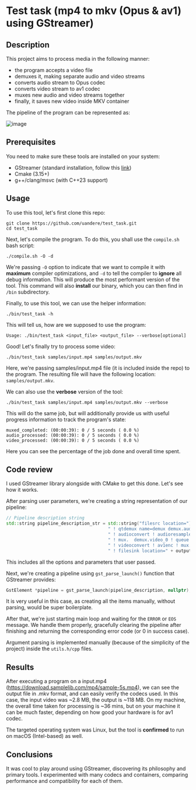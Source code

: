 # Test task (mp4 to mkv (Opus & av1) using GStreamer)

## Description

This project aims to process media in the following manner:

- the program accepts a video file 
- demuxes it, making separate audio and video streams
- converts audio stream to Opus codec
- converts video stream to av1 codec
- muxes new audio and video streams together
- finally, it saves new video inside MKV container

The pipeline of the program can be represented as:

![image](https://github.com/uandere/test_task/assets/136515158/c76dcd2b-2bd3-4b48-93ce-0f039c7b43d6)

## Prerequisites

You need to make sure these tools are installed on your system:

- GStreamer (standard installation, follow this [link](https://gstreamer.freedesktop.org/documentation/installing/on-linux.html?gi-language=c))
- Cmake (3.15+)
- g++/clang/msvc (with C++23 support)

## Usage

To use this tool, let's first clone this repo:

```shell
git clone https://github.com/uandere/test_task.git
cd test_task
```

Next, let's compile the program. To do this, you shall use the `compile.sh` bash script:

```shell
./compile.sh -O -d
```

We're passing `-O` option to indicate that we want to compile it with **maximum** compiler optimizations,
and `-d` to tell the compiler to **ignore** all debug information. This will produce the most performant version
of the tool. This command will also **install** our binary, which you can then find in `/bin` subdirectory.

Finally, to use this tool, we can use the helper information:

```shell
./bin/test_task -h
```

This will tell us, how are we supposed to use the program:

`Usage: ./bin/test_task <input_file> <output_file> --verbose[optional]
`

Good! Let's finally try to process some video:

```shell
./bin/test_task samples/input.mp4 samples/output.mkv
```

Here, we're passing samples/input.mp4 file (it is included inside the repo) to 
the program. The resulting file will have the following location: `samples/output.mkv`.

We can also use the **verbose** version of the tool:

```shell
./bin/test_task samples/input.mp4 samples/output.mkv --verbose
```

This will do the same job, but will additionally provide us with useful
progress information to track the program's state:

```
muxed_completed: (00:00:39): 0 / 5 seconds ( 0.0 %)
audio_processed: (00:00:39): 0 / 5 seconds ( 0.0 %)
video_processed: (00:00:39): 0 / 5 seconds ( 0.0 %)
```

Here you can see the percentage of the job done and overall time spent.

## Code review

I used GStreamer library alongside with CMake to get this done. Let's see how it works.

After parsing user parameters, we're creating a string representation of our pipeline:

```c++
// Pipeline description string
std::string pipeline_description_str = std::string("filesrc location=") + inputFile +
                                       " ! qtdemux name=demux demux.audio_0 ! queue ! decodebin " + audio_progress +
                                       " ! audioconvert ! audioresample ! opusenc "
                                       " ! mux.  demux.video_0 ! queue ! decodebin " + video_progress +
                                       " ! videoconvert ! av1enc ! mux. matroskamux name=mux " + mux_progress +
                                       " ! filesink location=" + outputFile;
```

This includes all the options and parameters that user passed.

Next, we're creating a pipeline using `gst_parse_launch()` function that GStreamer
provides:

```c++
GstElement *pipeline = gst_parse_launch(pipeline_description, nullptr);
```

It is very useful in this case, as creating all the items manually, without
parsing, would be super boilerplate.

After that, we're just starting main loop and waiting for the `ERROR` or `EOS`
message. We handle them properly, gracefully clearing the pipeline after finishing
and returning the corresponding error code (or 0 in success case).

Argument parsing is implemented manually (because of the simplicity of the project)
inside the `utils.h/cpp` files. 

## Results

After executing a program on a input.mp4 (https://download.samplelib.com/mp4/sample-5s.mp4),
we can see the output file in .mkv format, and can easily verify the codecs used. 
In this case, the input video was ~2.8 MB, the output is ~118 MB. On my machine, the
overall time taken for processing is ~36 mins, but on your machine it can be much
faster, depending on how good your hardware is for av1 codec.

The targeted operating system was Linux, but the tool is **confirmed** to run on 
macOS (Intel-based) as well.

## Conclusions

It was cool to play around using GStreamer, discovering its philosophy and primary 
tools. I experimented with many codecs and containers, comparing performance and 
compatibility for each of them.
